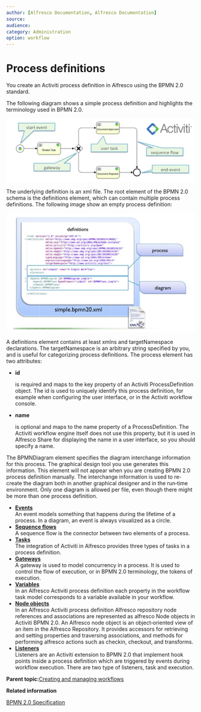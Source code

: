 ```yaml
---
author: [Alfresco Documentation, Alfresco Documentation]
source: 
audience: 
category: Administration
option: workflow
---
```


# Process definitions

You create an Activiti process definition in Alfresco using the BPMN 2.0 standard.

The following diagram shows a simple process definition and highlights the terminology used in BPMN 2.0.

![A diagram of a process definition](../images/wf-process-definition-diag.jpg)

The underlying definition is an xml file. The root element of the BPMN 2.0 schema is the definitions element, which can contain multiple process definitions. The following image show an empty process definition:

![An image of a process definition xml file](../images/wf-process-definition-diag-2.jpg)

A definitions element contains at least xmlns and targetNamespace declarations. The targetNamespace is an arbitrary string specified by you, and is useful for categorizing process definitions. The process element has two attributes:

-   **id**

    is required and maps to the key property of an Activiti ProcessDefinition object. The id is used to uniquely identify this process definition, for example when configuring the user interface, or in the Activiti workflow console.

-   **name**

    is optional and maps to the name property of a ProcessDefinition. The Activiti workflow engine itself does not use this property, but it is used in Alfresco Share for displaying the name in a user interface, so you should specify a name.


The BPMNDiagram element specifies the diagram interchange information for this process. The graphical design tool you use generates this information. This element will not appear when you are creating BPMN 2.0 process definition manually. The interchange information is used to re‐create the diagram both in another graphical designer and in the run‐time environment. Only one diagram is allowed per file, even though there might be more than one process definition.

-   **[Events](../concepts/wf-process-def-events.md)**  
 An event models something that happens during the lifetime of a process. In a diagram, an event is always visualized as a circle.
-   **[Sequence flows](../concepts/wf-process-def-sequence-flows.md)**  
 A sequence flow is the connector between two elements of a process.
-   **[Tasks](../concepts/wf-process-def-tasks.md)**  
 The integration of Activiti in Alfresco provides three types of tasks in a process definition.
-   **[Gateways](../concepts/wf-process-def-gateways.md)**  
 A gateway is used to model concurrency in a process. It is used to control the flow of execution, or in BPMN 2.0 terminology, the tokens of execution.
-   **[Variables](../concepts/wf-process-def-variables.md)**  
 In an Alfresco Activiti process definition each property in the workflow task model corresponds to a variable available in your workflow.
-   **[Node objects](../concepts/wf-process-def-node-objects.md)**  
 In an Alfresco Activiti process definition Alfresco repository node references and associations are represented as alfresco Node objects in Activiti BPMN 2.0. An Alfresco node object is an object‐oriented view of an item in the Alfresco Repository. It provides accessors for retrieving and setting properties and traversing associations, and methods for performing alfresco actions such as checkin, checkout, and transforms.
-   **[Listeners](../concepts/wf-process-def-listeners.md)**  
 Listeners are an Activiti extension to BPMN 2.0 that implement hook points inside a process definition which are triggered by events during workflow execution. There are two type of listeners, task and execution.

**Parent topic:**[Creating and managing workflows](../topics/wf-howto.md)

**Related information**  


[BPMN 2.0 Specification](http://www.omg.org/spec/BPMN/2.0/)

